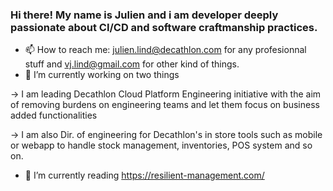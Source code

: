 ### Hi there! My name is Julien and i am developer deeply passionate about CI/CD and software craftmanship practices.

- 📫 How to reach me: julien.lind@decathlon.com for any profesionnal stuff and vj.lind@gmail.com for other kind of things.
- 🔭 I’m currently working on two things

&#8594; I am leading Decathlon Cloud Platform Engineering initiative with the aim of removing burdens on engineering teams and let them focus on business added functionalities

&#8594; I am also Dir. of engineering for Decathlon's in store tools such as mobile or webapp to handle stock management, inventories, POS system and so on.
- 🌱 I’m currently reading https://resilient-management.com/

<!--
Here are some ideas to get you started:
- 🌱 I’m currently learning ...
- 👯 I’m looking to collaborate on ...
- 🤔 I’m looking for help with ...
- 💬 Ask me about ...
- 😄 Pronouns: ...
- ⚡ Fun fact: ...
-->
